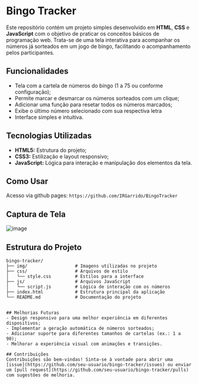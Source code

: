 # Bingo Tracker

Este repositório contém um projeto simples desenvolvido em **HTML**, **CSS** e **JavaScript** com o objetivo de praticar os conceitos básicos de programação web. Trata-se de uma tela interativa para acompanhar os números já sorteados em um jogo de bingo, facilitando o acompanhamento pelos participantes.

## Funcionalidades
- Tela com a cartela de números do bingo (1 a 75 ou conforme configuração);
- Permite marcar e desmarcar os números sorteados com um clique;
- Adicionar uma função para resetar todos os números marcados;
- Exibe o último número selecionado com sua respectiva letra
- Interface simples e intuitiva.

## Tecnologias Utilizadas
- **HTML5:** Estrutura do projeto;
- **CSS3:** Estilização e layout responsivo;
- **JavaScript:** Lógica para interação e manipulação dos elementos da tela.

## Como Usar
Acesso via github pages: `https://github.com/IRGarrido/BingoTracker`

## Captura de Tela
![image](https://github.com/user-attachments/assets/d9e3bc10-e283-40c5-a5dd-e4159a424028)

## Estrutura do Projeto
```plaintext
bingo-tracker/
├── img/                  # Imagens utilizadas no projeto
├── css/                  # Arquivos de estilo
│   └── style.css         # Estilos para a interface
├── js/                   # Arquivos JavaScript
│   └── script.js         # Lógica de interação com os números
├── index.html            # Estrutura principal da aplicação
└── README.md             # Documentação do projeto


## Melhorias Futuras
- Design responsivo para uma melhor experiência em diferentes dispositivos;
- Implementar a geração automática de números sorteados;
- Adicionar suporte para diferentes tamanhos de cartelas (ex.: 1 a 90);
- Melhorar a experiência visual com animações e transições.

## Contribuições
Contribuições são bem-vindas! Sinta-se à vontade para abrir uma [issue](https://github.com/seu-usuario/bingo-tracker/issues) ou enviar um [pull request](https://github.com/seu-usuario/bingo-tracker/pulls) com sugestões de melhoria.

